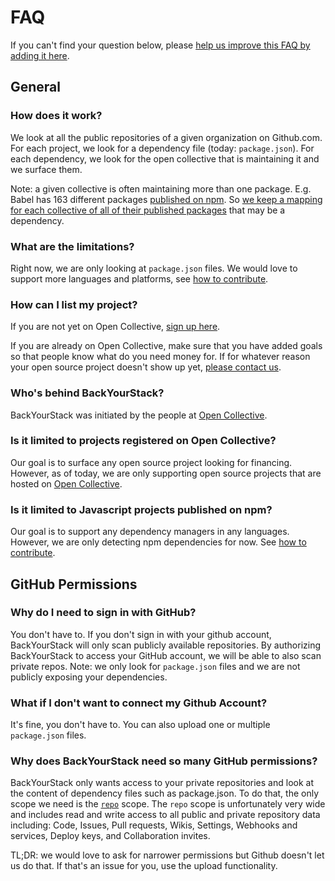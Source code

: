 # FAQ

If you can't find your question below, please [help us improve this FAQ by adding it here](https://github.com/opencollective/backyourstack/blob/master/FAQ.md).

## General

### How does it work?

We look at all the public repositories of a given organization on Github.com. For each project, we look for a dependency file (today: `package.json`). For each dependency, we look for the open collective that is maintaining it and we surface them.

Note: a given collective is often maintaining more than one package. E.g. Babel has 163 different packages [published on npm](https://www.npmjs.com/search?q=%40babel). So [we keep a mapping for each collective of all of their published packages](https://github.com/opencollective/backyourstack/blob/master/src/data/projects.json#L623-L1380) that may be a dependency.

### What are the limitations?

Right now, we are only looking at `package.json` files. We would love to support more languages and platforms, see [how to contribute](https://backyourstack.com/contributing).

### How can I list my project?

If you are not yet on Open Collective, [sign up here](https://opencollective.com/opensource/apply).

If you are already on Open Collective, make sure that you have added goals so that people know what do you need money for.
If for whatever reason your open source project doesn't show up yet, [please contact us](mailto:support@opencollective.com).

### Who's behind BackYourStack?

BackYourStack was initiated by the people at [Open Collective](https://opencollective.com).

### Is it limited to projects registered on Open Collective?

Our goal is to surface any open source project looking for financing. However, as of today, we are only supporting open source projects that are hosted on [Open Collective](https://opencollective.com/opensource).

### Is it limited to Javascript projects published on npm?

Our goal is to support any dependency managers in any languages. However, we are only detecting npm dependencies for now. See [how to contribute](https://backyourstack.com/contributing).

## GitHub Permissions

### Why do I need to sign in with GitHub?

You don't have to. If you don't sign in with your github account, BackYourStack will only scan publicly available repositories. By authorizing BackYourStack to access your GitHub account, we will be able to also scan private repos. Note: we only look for `package.json` files and we are not publicly exposing your dependencies.

### What if I don't want to connect my Github Account?
It's fine, you don't have to. You can also upload one or multiple `package.json` files.

### Why does BackYourStack need so many GitHub permissions?

BackYourStack only wants access to your private repositories and look at the content of dependency files such as package.json. To do that, the only scope we need is the [`repo`](https://developer.github.com/apps/building-oauth-apps/understanding-scopes-for-oauth-apps/#available-scopes) scope.  The `repo` scope is unfortunately very wide and includes  read and write access to all public and private repository data including: Code, Issues, Pull requests, Wikis, Settings, Webhooks and services, Deploy keys, and Collaboration invites.

TL;DR: we would love to ask for narrower permissions but Github doesn't let us do that. If that's an issue for you, use the upload functionality.

